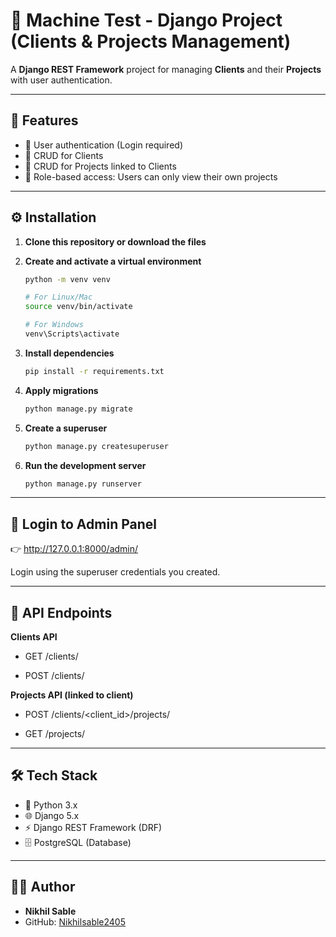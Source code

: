 # 📝 Machine Test - Django Project (Clients & Projects Management)

A **Django REST Framework** project for managing **Clients** and their **Projects** with user authentication.  

---

## 🚀 Features
- 🔐 User authentication (Login required)  
- 👥 CRUD for Clients  
- 📂 CRUD for Projects linked to Clients  
- 🎯 Role-based access: Users can only view their own projects  


---

## ⚙️ Installation

1. **Clone this repository or download the files**
   
2. **Create and activate a virtual environment**
   ```bash
   python -m venv venv
   
   # For Linux/Mac
   source venv/bin/activate
   
   # For Windows
   venv\Scripts\activate
   ```

3. **Install dependencies**
   ```bash
   pip install -r requirements.txt
   ```

4. **Apply migrations**
   ```bash
   python manage.py migrate
   ```

5. **Create a superuser**
   ```bash
   python manage.py createsuperuser
   ```

6. **Run the development server**
   ```bash
   python manage.py runserver
   ```

---


## 🔑 Login to Admin Panel

👉 http://127.0.0.1:8000/admin/

Login using the superuser credentials you created.

---


## 📌 API Endpoints
**Clients API**

- GET /clients/

- POST /clients/

**Projects API (linked to client)**

- POST /clients/<client_id>/projects/

- GET /projects/

---

## 🛠️ Tech Stack

- 🐍 Python 3.x  
- 🌐 Django 5.x  
- ⚡ Django REST Framework (DRF)  
- 🗄️ PostgreSQL (Database)  


---

## 👨‍💻 Author
- **Nikhil Sable**  
- GitHub: [Nikhilsable2405](https://github.com/Nikhilsable2405)
